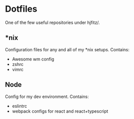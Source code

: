 # Dotfiles

One of the few useful repositories under hjfitz/.

## *nix

Configuration files for any and all of my *nix setups. Contains:
- Awesome wm config
- zshrc
- vimrc

## Node

Config for my dev environment. Contains:
- eslintrc
- webpack configs for react and react+typescript
